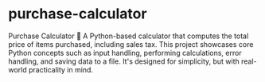 # purchase-calculator
Purchase Calculator 🛒 A Python-based calculator that computes the total price of items purchased, including sales tax. This project showcases core Python concepts such as input handling, performing calculations, error handling, and saving data to a file. It's designed for simplicity, but with real-world practicality in mind.
